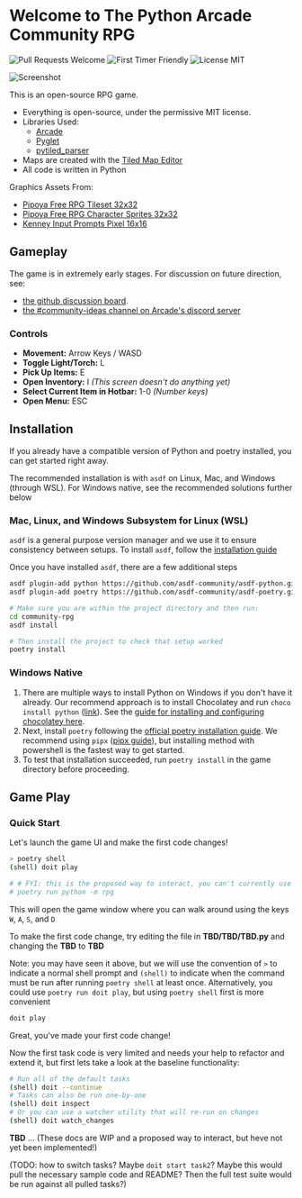 # Welcome to The Python Arcade Community RPG

![Pull Requests Welcome](https://img.shields.io/badge/PRs-welcome-success)
![First Timer Friendly](https://img.shields.io/badge/First%20Timer-friendly-informational)
![License MIT](https://img.shields.io/badge/license-MIT-success)

![Screenshot](/screenshot.png)

This is an open-source RPG game.

* Everything is open-source, under the permissive MIT license.
* Libraries Used:
  * [Arcade](https://github.com/pythonarcade/arcade)
  * [Pyglet](https://github.com/pyglet/pyglet)
  * [pytiled_parser](https://github.com/pythonarcade/pytiled_parser)
* Maps are created with the [Tiled Map Editor](https://mapeditor.org)
* All code is written in Python

Graphics Assets From:

* [Pipoya Free RPG Tileset 32x32](https://pipoya.itch.io/pipoya-rpg-tileset-32x32)
* [Pipoya Free RPG Character Sprites 32x32](https://pipoya.itch.io/pipoya-free-rpg-character-sprites-32x32)
* [Kenney Input Prompts Pixel 16x16](https://kenney.nl/assets/input-prompts-pixel-16)

## Gameplay

The game is in extremely early stages. For discussion on future direction, see:
* [the github discussion board](https://github.com/pythonarcade/community-rpg/discussions).
* [the #community-ideas channel on Arcade's discord server](https://discord.com/channels/458662222697070613/704736572603629589)

### Controls
- **Movement:** Arrow Keys / WASD
- **Toggle Light/Torch:** L
- **Pick Up Items:** E
- **Open Inventory:** I *(This screen doesn't do anything yet)*
- **Select Current Item in Hotbar:** 1-0 *(Number keys)*
- **Open Menu:** ESC

## Installation

If you already have a compatible version of Python and poetry installed, you can get started right away.

The recommended installation is with `asdf` on Linux, Mac, and Windows (through WSL). For Windows native, see the recommended solutions further below

### Mac, Linux, and Windows Subsystem for Linux (WSL)

`asdf` is a general purpose version manager and we use it to ensure consistency between setups. To install `asdf`, follow the [installation guide](https://asdf-vm.com/guide/getting-started.html)

Once you have installed `asdf`, there are a few additional steps

```sh
asdf plugin-add python https://github.com/asdf-community/asdf-python.git
asdf plugin-add poetry https://github.com/asdf-community/asdf-poetry.git

# Make sure you are within the project directory and then run:
cd community-rpg
asdf install

# Then install the project to check that setup worked
poetry install
```

### Windows Native

1. There are multiple ways to install Python on Windows if you don't have it already. Our recommend approach is to install Chocolatey and run `choco install python` ([link](https://community.chocolatey.org/packages/python)). See the [guide for installing and configuring chocolatey here](https://chocolatey.org/install).
1. Next, install `poetry` following the [official poetry installation guide](https://python-poetry.org/docs/#installing-with-the-official-installer). We recommend using `pipx` ([pipx guide](https://pypa.github.io/pipx/installation/)), but installing method with powershell is the fastest way to get started.
1. To test that installation succeeded, run `poetry install` in the game directory before proceeding.

## Game Play

### Quick Start

Let's launch the game UI and make the first code changes!

```sh
> poetry shell
(shell) doit play

# # FYI: this is the proposed way to interact, you can't currently use doit, so run for now:
# poetry run python -m rpg
````

This will open the game window where you can walk around using the keys `W`, `A`, `S`, and `D`

To make the first code change, try editing the file in **TBD/TBD/TBD.py** and changing the **TBD** to **TBD**

Note: you may have seen it above, but we will use the convention of `>` to indicate a normal shell prompt and `(shell)` to indicate when the command must be run after running `poetry shell` at least once. Alternatively, you could use `poetry run doit play`, but using `poetry shell` first is more convenient

```sh
doit play
```

Great, you've made your first code change!

Now the first task code is very limited and needs your help to refactor and extend it, but first lets take a look at the baseline functionality:

```sh
# Run all of the default tasks
(shell) doit --continue
# Tasks can also be run one-by-one
(shell) doit inspect
# Or you can use a watcher utility that will re-run on changes
(shell) doit watch_changes
```

**TBD** ... (These docs are WIP and a proposed way to interact, but heve not yet been implemented!)

(TODO: how to switch tasks? Maybe `doit start task2`? Maybe this would pull the necessary sample code and README? Then the full test suite would be run against all pulled tasks?)
